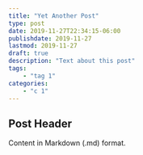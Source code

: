 ```yaml
---
title: "Yet Another Post"
type: post
date: 2019-11-27T22:34:15-06:00
publishdate: 2019-11-27
lastmod: 2019-11-27
draft: true
description: "Text about this post"
tags:
    - "tag 1"
categories:
    - "c 1"
---
```


## Post Header

Content in Markdown (.md) format.
